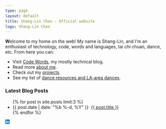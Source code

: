 ```yaml
---
type: page
layout: default
title: Shang-Lin Chen - Official website
logo: Shang-Lin Chen
---
```


**W**elcome to my home on the web! My name is Shang-Lin, and I'm an enthusiast of technology, code, words and languages, tai chi chuan, dance, etc. From here you can:

* Visit [Code Words]({{site.baseurl}}/blog/), my mostly technical blog.
* Read more [about me]({{site.baseurl}}/about).
* Check out my [projects]({{site.baseurl}}/projects/).
* See my list of [dance resources and LA-area dances]({{site.baseurl}}/dance/).

<h3>Latest Blog Posts</h3>
<ul class="post-list">
{% for post in site.posts limit:3 %}
<li><span class="post-meta">{{ post.date | date: "%b %-d, %Y" }}</span>&nbsp;
<a class="post-link" href="{{ post.url | prepend: site.baseurl }}">{{ post.title }}</a>&nbsp;</li>
{% endfor %}
</ul>

<div>
<a href="https://www.linkedin.com/in/shanglinchen"><img src="images/In-2C-14px.png"></a>
</div>
